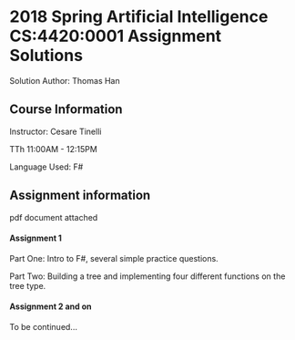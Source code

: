 # 2018 Spring Artificial Intelligence CS:4420:0001 Assignment Solutions

Solution Author: Thomas Han

## Course Information

Instructor: Cesare Tinelli

TTh 11:00AM - 12:15PM

Language Used: F#

## Assignment information

pdf document attached

#### Assignment 1

Part One: Intro to F#, several simple practice questions.

Part Two: Building a tree and implementing four different functions on the tree type.

#### Assignment 2 and on

To be continued...
